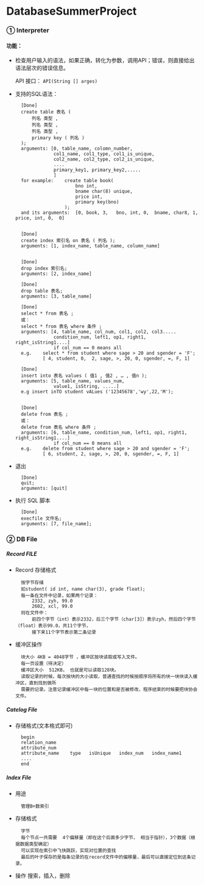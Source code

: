 # DatabaseSummerProject

###  ① Interpreter ###

#### 功能： ####
+ 检查用户输入的语法，如果正确，转化为参数，调用API；错误，则直接给出语法层次的错误信息。

	API 接口：
		`API(String [] arges)`

+ 支持的SQL语法：
		
		[Done]
		create table 表名 (
			列名 类型 ,
			列名 类型 ,
			列名 类型 ,
			primary key ( 列名 )
		);
		arguments: [0, table_name, colomn_number, 
					col1_name, col1_type, col1_is_unique,
					col2_name, col2_type, col2_is_unique,
					....
					primary_key1, primary_key2,.....	
					]
		for example: 	create table book( 
							bno int, 
							bname char(8) unique, 
							price int, 
							primary key(bno)
						);
		and its arguments:	[0, book, 3,   bno, int, 0,  bname, char8, 1,  price, int, 0,  0]		

						
		[Done]
		create index 索引名 on 表名 ( 列名 );		
		arguments: [1, index_name, table_name, column_name]

		
		[Done]
		drop index 索引名;
		arguments: [2, index_name]

		[Done]
		drop table 表名;
		arguments: [3, table_name]		

		[Done]
		select * from 表名 ;
		或：
		select * from 表名 where 条件 ;
		arguments: [4, table_name, col_num, col1, col2, col3.....
					condition_num, left1, op1, right1, right_isString1....]
					if col_num == 0 means all
		e.g. 	select * from student where sage > 20 and sgender = 'F';
				[ 4, student, 0,  2, sage, >, 20, 0, sgender, =, F, 1]		
		
		[Done]
		insert into 表名 values ( 值1 , 值2 , … , 值n );
		arguments: [5, table_name, values_num,
					value1, isString, .....]	
		e.g	insert inTO student vALues ('12345678','wy',22,'M');
		
		
		[Done]
		delete from 表名 ;
		或：
		delete from 表名 where 条件 ;
		arguments: [6, table_name, condition_num, left1, op1, right1, right_isString1....]
					if col_num == 0 means all
		e.g. 	delete from student where sage > 20 and sgender = 'F';
				[ 6, student, 2, sage, >, 20, 0, sgender, =, F, 1]	
		

+ 退出
		
		[Done]
		quit;
		arguments: [quit]
		

+ 执行 SQL 脚本
		
		[Done]
		execfile 文件名;
		arguments: [7, file_name];

###   ② DB File ###

##### Record FILE #####

+ Record 存储格式
	
		按字节存储
		如student( id int, name char(3), grade float);
		每一条在文件中记录，如果两个记录：
			2332, zyh, 99.0
			2602, xcl, 99.0
		则在文件中：
			前四个字节（int）表示2332，后三个字节（char[3]）表示zyh，然后四个字节（float）表示99.0，共11个字节，
			接下来11个字节表示第二条记录
  
+ 缓冲区操作

		块大小 4KB = 4048字节 ，缓冲区按块读取或写入文件。
		每一页设置（待决定）
		缓冲区大小  512KB， 也就是可以读取128块。
		读取记录的时候，每次按块的大小读取，普通查找的时候按顺序将所有的块一块块读入缓冲区，直到找到做所
		需要的记录。注意记录缓冲区中每一块的位置和是否被修改，程序结束的时候要把块协会文件。
		
##### Catelog File #####
	
+ 存储格式(文本格式即可)
		
		begin
		relation_name
		attribute_num
		attribute_name    type   isUnique   index_num   index_name1
		....
		end

##### Index File #####

+ 用途
	
		管理B+数索引
+ 存储格式
		
		字节
		每个节点一共需要  4个偏移量（即在这个后面多少字节， 相当于指针），3个数据（根据数据类型确定）
		可以实现在索引中飞快跳跃，实现对位置的查找
		最后的叶子保存的是每条记录的在record文件中的偏移量，最后可以直接定位到这条记录。

+ 操作
		搜索，插入，删除
